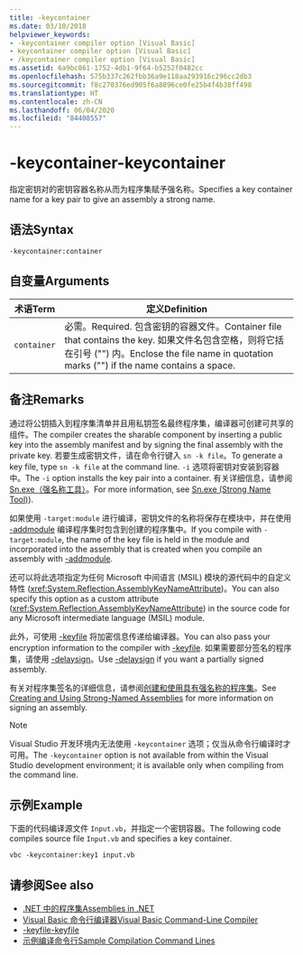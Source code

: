 ```yaml
---
title: -keycontainer
ms.date: 03/10/2018
helpviewer_keywords:
- -keycontainer compiler option [Visual Basic]
- keycontainer compiler option [Visual Basic]
- /keycontainer compiler option [Visual Basic]
ms.assetid: 6a9bc861-1752-4db1-9f64-b5252f0482cc
ms.openlocfilehash: 575b337c262fbb36a9e118aa293916c296cc2db3
ms.sourcegitcommit: f8c270376ed905f6a8896ce0fe25b4f4b38ff498
ms.translationtype: HT
ms.contentlocale: zh-CN
ms.lasthandoff: 06/04/2020
ms.locfileid: "84408557"
---
```

# <a name="-keycontainer"></a><span data-ttu-id="fe060-102">-keycontainer</span><span class="sxs-lookup"><span data-stu-id="fe060-102">-keycontainer</span></span>
<span data-ttu-id="fe060-103">指定密钥对的密钥容器名称从而为程序集赋予强名称。</span><span class="sxs-lookup"><span data-stu-id="fe060-103">Specifies a key container name for a key pair to give an assembly a strong name.</span></span>  
  
## <a name="syntax"></a><span data-ttu-id="fe060-104">语法</span><span class="sxs-lookup"><span data-stu-id="fe060-104">Syntax</span></span>  
  
```console  
-keycontainer:container  
```  
  
## <a name="arguments"></a><span data-ttu-id="fe060-105">自变量</span><span class="sxs-lookup"><span data-stu-id="fe060-105">Arguments</span></span>  
  
|<span data-ttu-id="fe060-106">术语</span><span class="sxs-lookup"><span data-stu-id="fe060-106">Term</span></span>|<span data-ttu-id="fe060-107">定义</span><span class="sxs-lookup"><span data-stu-id="fe060-107">Definition</span></span>|  
|---|---|  
|`container`|<span data-ttu-id="fe060-108">必需。</span><span class="sxs-lookup"><span data-stu-id="fe060-108">Required.</span></span> <span data-ttu-id="fe060-109">包含密钥的容器文件。</span><span class="sxs-lookup"><span data-stu-id="fe060-109">Container file that contains the key.</span></span> <span data-ttu-id="fe060-110">如果文件名包含空格，则将它括在引号 ("") 内。</span><span class="sxs-lookup"><span data-stu-id="fe060-110">Enclose the file name in quotation marks ("") if the name contains a space.</span></span>|  
  
## <a name="remarks"></a><span data-ttu-id="fe060-111">备注</span><span class="sxs-lookup"><span data-stu-id="fe060-111">Remarks</span></span>  
 <span data-ttu-id="fe060-112">通过将公钥插入到程序集清单并且用私钥签名最终程序集，编译器可创建可共享的组件。</span><span class="sxs-lookup"><span data-stu-id="fe060-112">The compiler creates the sharable component by inserting a public key into the assembly manifest and by signing the final assembly with the private key.</span></span> <span data-ttu-id="fe060-113">若要生成密钥文件，请在命令行键入 `sn -k file`。</span><span class="sxs-lookup"><span data-stu-id="fe060-113">To generate a key file, type `sn -k file` at the command line.</span></span> <span data-ttu-id="fe060-114">`-i` 选项将密钥对安装到容器中。</span><span class="sxs-lookup"><span data-stu-id="fe060-114">The `-i` option installs the key pair into a container.</span></span> <span data-ttu-id="fe060-115">有关详细信息，请参阅 [Sn.exe（强名称工具）](../../../framework/tools/sn-exe-strong-name-tool.md)。</span><span class="sxs-lookup"><span data-stu-id="fe060-115">For more information, see [Sn.exe (Strong Name Tool)](../../../framework/tools/sn-exe-strong-name-tool.md)).</span></span>  
  
 <span data-ttu-id="fe060-116">如果使用 `-target:module` 进行编译，密钥文件的名称将保存在模块中，并在使用 [-addmodule](addmodule.md) 编译程序集时包含到创建的程序集中。</span><span class="sxs-lookup"><span data-stu-id="fe060-116">If you compile with `-target:module`, the name of the key file is held in the module and incorporated into the assembly that is created when you compile an assembly with [-addmodule](addmodule.md).</span></span>  
  
 <span data-ttu-id="fe060-117">还可以将此选项指定为任何 Microsoft 中间语言 (MSIL) 模块的源代码中的自定义特性 (<xref:System.Reflection.AssemblyKeyNameAttribute>)。</span><span class="sxs-lookup"><span data-stu-id="fe060-117">You can also specify this option as a custom attribute (<xref:System.Reflection.AssemblyKeyNameAttribute>) in the source code for any Microsoft intermediate language (MSIL) module.</span></span>  
  
 <span data-ttu-id="fe060-118">此外，可使用 [-keyfile](keyfile.md) 将加密信息传递给编译器。</span><span class="sxs-lookup"><span data-stu-id="fe060-118">You can also pass your encryption information to the compiler with [-keyfile](keyfile.md).</span></span> <span data-ttu-id="fe060-119">如果需要部分签名的程序集，请使用 [-delaysign](delaysign.md)。</span><span class="sxs-lookup"><span data-stu-id="fe060-119">Use [-delaysign](delaysign.md) if you want a partially signed assembly.</span></span>  
  
 <span data-ttu-id="fe060-120">有关对程序集签名的详细信息，请参阅[创建和使用具有强名称的程序集](../../../standard/assembly/create-use-strong-named.md)。</span><span class="sxs-lookup"><span data-stu-id="fe060-120">See [Creating and Using Strong-Named Assemblies](../../../standard/assembly/create-use-strong-named.md) for more information on signing an assembly.</span></span>  
  
> [!NOTE]
> <span data-ttu-id="fe060-121">Visual Studio 开发环境内无法使用 `-keycontainer` 选项；仅当从命令行编译时才可用。</span><span class="sxs-lookup"><span data-stu-id="fe060-121">The `-keycontainer` option is not available from within the Visual Studio development environment; it is available only when compiling from the command line.</span></span>  
  
## <a name="example"></a><span data-ttu-id="fe060-122">示例</span><span class="sxs-lookup"><span data-stu-id="fe060-122">Example</span></span>  
 <span data-ttu-id="fe060-123">下面的代码编译源文件 `Input.vb`，并指定一个密钥容器。</span><span class="sxs-lookup"><span data-stu-id="fe060-123">The following code compiles source file `Input.vb` and specifies a key container.</span></span>  
  
```console  
vbc -keycontainer:key1 input.vb  
```  
  
## <a name="see-also"></a><span data-ttu-id="fe060-124">请参阅</span><span class="sxs-lookup"><span data-stu-id="fe060-124">See also</span></span>

- [<span data-ttu-id="fe060-125">.NET 中的程序集</span><span class="sxs-lookup"><span data-stu-id="fe060-125">Assemblies in .NET</span></span>](../../../standard/assembly/index.md)
- [<span data-ttu-id="fe060-126">Visual Basic 命令行编译器</span><span class="sxs-lookup"><span data-stu-id="fe060-126">Visual Basic Command-Line Compiler</span></span>](index.md)
- [<span data-ttu-id="fe060-127">-keyfile</span><span class="sxs-lookup"><span data-stu-id="fe060-127">-keyfile</span></span>](keyfile.md)
- [<span data-ttu-id="fe060-128">示例编译命令行</span><span class="sxs-lookup"><span data-stu-id="fe060-128">Sample Compilation Command Lines</span></span>](sample-compilation-command-lines.md)
